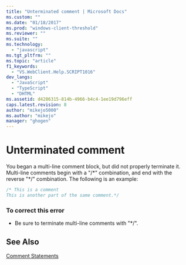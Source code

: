 ```yaml
---
title: "Unterminated comment | Microsoft Docs"
ms.custom: ""
ms.date: "01/18/2017"
ms.prod: "windows-client-threshold"
ms.reviewer: ""
ms.suite: ""
ms.technology: 
  - "javascript"
ms.tgt_pltfrm: ""
ms.topic: "article"
f1_keywords: 
  - "VS.WebClient.Help.SCRIPT1016"
dev_langs: 
  - "JavaScript"
  - "TypeScript"
  - "DHTML"
ms.assetid: d4286315-814b-4966-b4c4-1ee19d796eff
caps.latest.revision: 8
author: "mikejo5000"
ms.author: "mikejo"
manager: "ghogen"
---
```

# Unterminated comment
You began a multi-line comment block, but did not properly terminate it. Multi-line comments begin with a "/*" combination, and end with the reverse "\*/" combination. The following is an example:  
  
```JavaScript  
/* This is a comment  
This is another part of the same comment.*/  
```  
  
### To correct this error  
  
-   Be sure to terminate multi-line comments with "*/".  
  
## See Also  
 [Comment Statements](../../javascript/reference/comment-statements-javascript.md)